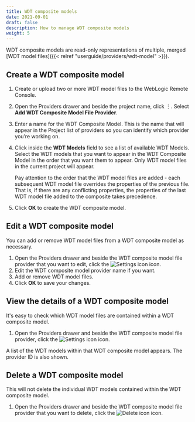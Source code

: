 ```yaml
---
title: WDT composite models
date: 2021-09-01
draft: false
description: How to manage WDT composite models
weight: 5
---
```


WDT composite models are read-only representations of multiple, merged [WDT model files]({{< relref "userguide/providers/wdt-model" >}}).

## Create a WDT composite model

1. Create or upload two or more WDT model files to the WebLogic Remote Console.
1. Open the Providers drawer and beside the project name, click &#x022EE;. Select **Add WDT Composite Model File Provider**.
1. Enter a name for the WDT Composite Model. This is the name that will appear in the Project list of providers so you can identify which provider you’re working on.
1. Click inside the **WDT Models** field to see a list of available WDT Models. Select the WDT models that you want to appear in the WDT Composite Model in the order that you want them to appear. Only WDT model files in the current project will appear.

    Pay attention to the order that the WDT model files are added - each subsequent WDT model file overrides the properties of the previous file. That is, if there are any conflicting properties, the properties of the last WDT model file added to the composite takes precedence.
1. Click **OK** to create the WDT composite model.

## Edit a WDT composite model

You can add or remove WDT model files from a WDT composite model as necessary.

1. Open the Providers drawer and beside the WDT composite model file provider that you want to edit, click the ![Settings icon](/weblogic-remote-console/images/icons/data-providers-manage-icon-brn_24x24.png) icon.
1. Edit the WDT composite model provider name if you want.
1. Add or remove WDT model files.
1. Click **OK** to save your changes.

## View the details of a WDT composite model

It's easy to check which WDT model files are contained within a WDT composite model.

1. Open the Providers drawer and beside the WDT composite model file provider, click the ![Settings icon](/weblogic-remote-console/images/icons/data-providers-info-icon-brn_24x24.png) icon.

A list of the WDT models within that WDT composite model appears. The provider ID is also shown.

## Delete a WDT composite model

This will not delete the individual WDT models contained within the WDT composite model.

1. Open the Providers drawer and beside the WDT composite model file provider that you want to delete, click the ![Delete icon](/weblogic-remote-console/images/icons/data-providers-delete-icon-brn_24x24.png) icon.

